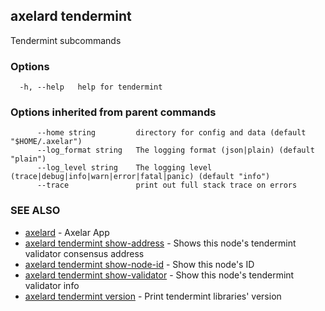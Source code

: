 ## axelard tendermint

Tendermint subcommands

### Options

```
  -h, --help   help for tendermint
```

### Options inherited from parent commands

```
      --home string         directory for config and data (default "$HOME/.axelar")
      --log_format string   The logging format (json|plain) (default "plain")
      --log_level string    The logging level (trace|debug|info|warn|error|fatal|panic) (default "info")
      --trace               print out full stack trace on errors
```

### SEE ALSO

- [axelard](axelard.md)	 - Axelar App
- [axelard tendermint show-address](axelard_tendermint_show-address.md)	 - Shows this node's tendermint validator consensus address
- [axelard tendermint show-node-id](axelard_tendermint_show-node-id.md)	 - Show this node's ID
- [axelard tendermint show-validator](axelard_tendermint_show-validator.md)	 - Show this node's tendermint validator info
- [axelard tendermint version](axelard_tendermint_version.md)	 - Print tendermint libraries' version
